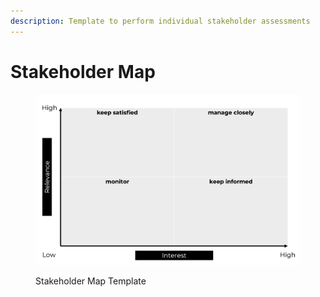 ```yaml
---
description: Template to perform individual stakeholder assessments
---
```


# Stakeholder Map

<figure><img src="../../.gitbook/assets/Stakeholder_Map_Template (1).png" alt=""><figcaption><p>Stakeholder Map Template</p></figcaption></figure>
